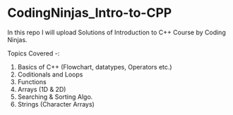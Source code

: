 # CodingNinjas_Intro-to-CPP
In this repo I will upload Solutions of Introduction to C++ Course by Coding Ninjas.

Topics Covered -:
1. Basics of C++ (Flowchart, datatypes, Operators etc.)
2. Coditionals and Loops
3. Functions
4. Arrays (1D & 2D)
5. Searching & Sorting Algo.
6. Strings (Character Arrays)
